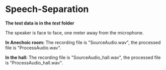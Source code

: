 # Speech-Separation

**The test data is in the *test* folder**

The speaker is face to face, one meter away from the microphone.

**In Anechoic room:**
  The recording file is "SourceAudio.wav", the processed file is "ProcessAudio.wav".
  
**In the hall:**
  The recording file is "SourceAudio_hall.wav", the processed file is "ProcessAudio_hall.wav".

